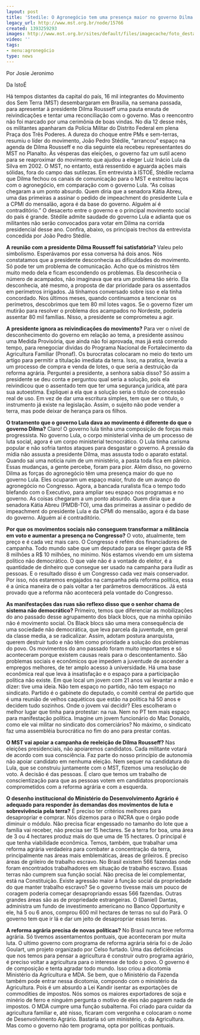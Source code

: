 ```yaml
---
layout: post
title: 'Stedile: O Agronegócio tem uma presença maior no governo Dilma'
legacy_url: http://www.mst.org.br/node/15766
created: 1393259293
images: http://www.mst.org.br/sites/default/files/imagecache/foto_destaque/joao pedro.JPG
video: ''
tags:
- menu:agronegócio
type: news
---
```



Por Josie Jeronimo 

Da IstoÉ

Há tempos distantes da capital do país, 16 mil integrantes do Movimento dos Sem Terra (MST) desembargaram em Brasília, na semana passada, para apresentar à presidente Dilma Rousseff uma pauta enxuta de reivindicações e tentar uma reconciliação com o governo.
Mas o reencontro não foi marcado por uma cerimônia de boas vindas. No dia 12 desse mês, os militantes apanharam da Polícia Militar do Distrito Federal em plena Praça dos Três Poderes.
A dureza do choque entre PMs e sem-terras, resumiu o líder do movimento, João Pedro Stédile, “arrancou” espaço na agenda de Dilma Rousseff e no dia seguinte ela recebeu representantes do MST no Planalto.
Às vésperas das eleições, o governo faz um sutil aceno para se reaproximar do movimento que ajudou a eleger Luiz Inácio Lula da Silva em 2002. O MST, no entanto, está ressentido e aguarda ações mais sólidas, fora do campo das sutilezas.
Em entrevista à ISTOÉ, Stédile reclama que Dilma fechou os canais de comunicação para o MST e estreitou laços com o agronegócio, em comparação com o governo Lula. “As coisas chegaram a um ponto absurdo.
Quem diria que a senadora Kátia Abreu, uma das primeiras a assinar o pedido de impeachment do presidente Lula e a CPMI do mensalão, agora é da base do governo. Alguém aí é contraditório.”
O desacerto entre o governo e o principal movimento social do país é grande. Stédile admite saudade do governo Lula e adianta que os militantes não serão convocados para votar em Dilma na corrida presidencial desse ano. Confira, abaixo, os principais trechos da entrevista concedida por João Pedro Stédile.


**A reunião com a presidente Dilma Rousseff foi satisfatória?**
Valeu pelo simbolismo. Esperávamos por essa conversa há dois anos. Nós constatamos que a presidente desconhecia as dificuldades do movimento. Só pode ter um problema de comunicação. Acho que os ministros têm muito medo dela e ficam escondendo os problemas.
Ela desconhecia o número de acampados, não imaginava que era um problema tão sério. Ela desconhecia, até mesmo, a proposta de dar prioridade para os assentados em perímetros irrigados. Já tínhamos conversado sobre isso e ela tinha concordado.
Nos últimos meses, quando continuamos a tencionar os perímetros, descobrimos que tem 80 mil lotes vagos. Se o governo fizer um mutirão para resolver o problema dos acampados no Nordeste, poderia assentar 80 mil famílias. Nisso, a presidente se comprometeu a agir.


**A presidente ignora as reivindicações do movimento?**
Para ver o nível de desconhecimento do governo em relação ao tema, a presidente assinou uma Medida Provisória, que ainda não foi aprovada, mas já está correndo tempo, para renegociar dividas do Programa Nacional de Fortalecimento da Agricultura Familiar (Pronaf).
Os burocratas colocaram no meio do texto um artigo para permitir a titulação imediata da terra. Isso, na pratica, levaria a um processo de compra e venda de lotes, o que seria a destruição da reforma agrária. Perguntei a presidente, a senhora sabia disso? Só assim a presidente se deu conta e perguntou qual seria a solução, pois ela reivindicou que o assentado tem que ter uma segurança jurídica, até para sua autoestima.
Expliquei a ela que a solução seria o titulo de concessão real de uso. Em vez de dar uma escritura simples, tem que ser o titulo, o instrumento já existe na legislação. Assim, o sujeito não pode vender a terra, mas pode deixar de herança para os filhos.


**O tratamento que o governo Lula dava ao movimento é diferente do que o governo Dilma?**
Claro! O governo lula tinha uma composição de forças mais progressista. No governo Lula, o corpo ministerial vinha de um processo de luta social, agora é um corpo ministerial tecnocrático. O Lula tinha carisma popular e não sofria tantos ataques para desgastar o governo.
A pressão da mídia não assusta a presidente Dilma, mas assusta todo o aparato estatal. Quando sai uma noticia ruim de um ministério, a pasta toda fica em pânico. Essas mudanças, a gente percebe, foram para pior. Além disso, no governo Dilma as forças do agronegócio têm uma presença maior do que no governo Lula.
Eles ocuparam um espaço maior, fruto de um avanço do agronegócio no Congresso. Agora, a bancada ruralista fica o tempo todo blefando com o Executivo, para ampliar seu espaço nos programas e no governo. As coisas chegaram a um ponto absurdo.
Quem diria que a senadora Kátia Abreu (PMDB-TO), uma das primeiras a assinar o pedido de impeachment do presidente Lula e da CPMI do mensalão, agora é da base do governo. Alguém aí é contraditório.

**Por que os movimentos sociais não conseguem transformar a militância em voto e aumentar a presença no Congresso?**
O voto, atualmente, tem preço e é cada vez mais caro. O Congresso é refém dos financiadores de campanha. Todo mundo sabe que um deputado para se eleger gasta de R$ 8 milhões a R$ 10 milhões, no mínimo. Nós estamos vivendo em um sistema político não democrático.
O que vale não é a vontade do eleitor, é a quantidade de dinheiro que consegue ser usado na campanha para iludir as pessoas. E o resultado disso é um Congresso cada vez mais conservador.
Por isso, nós estaremos engajados na campanha pela reforma política, essa é a única maneira de o país voltar a ter parâmetros democráticos. Já está provado que a reforma não acontecerá pela vontade do Congresso.


**As manifestações das ruas são reflexo disso que o senhor chama de sistema não democrático?**
Primeiro, temos que diferenciar as mobilizações do ano passado desse agrupamento dos black blocs, que na minha opinião não é movimento social. Os Black blocs são uma mera consequência de uma sociedade não democrática, que leva parcela da juventude, em geral da classe media, a se radicalizar.
Assim, adotam postura anarquista, querem destruir tudo e não têm como prioridade a solução dos problemas do povo. Os movimentos do ano passado foram muito importantes e só aconteceram porque existem causas reais para o descontentamento.
São problemas sociais e econômicos que impedem a juventude de ascender a empregos melhores, de ter amplo acesso à universidade. Há uma base econômica real que leva à insatisfação e o espaço para a participação política não existe.
Em que local um jovem com 21 anos vai levantar a mão e dizer: tive uma ideia. Não tem espaço no partido, não tem espaço no sindicato. Partido é o gabinete do deputado, o comitê central de partido que é uma reunião de velhos caquéticos que estão na política há 50 anos e decidem tudo sozinhos.
Onde o jovem vai decidir? Eles escolheram o melhor lugar que tinha para protestar: na rua. Nem no PT tem mais espaço para manifestação política. Imagine um jovem funcionário do Mac Donalds, como ele vai militar no sindicato dos comerciários? No máximo, o sindicato faz uma assembléia burocrática no fim do ano para prestar contas.



**O MST vai apoiar a campanha de reeleição de Dilma Rousseff?**
Nas eleições presidenciais, não apoiaremos candidatos. Cada militante votará de acordo com sua consciência. Faz parte do nosso princípio de autonomia não apoiar candidato em nenhuma eleição.
Nem sequer na candidatura do Lula, que se construiu juntamente com o MST, fizemos uma resolução de voto. A decisão é das pessoas. É claro que temos um trabalho de conscientização para que as pessoas votem em candidatos proporcionais comprometidos com a reforma agrária e com a esquerda.


**O desenho institucional do Ministério do Desenvolvimento Agrário é adequado para responder às demandas dos movimentos de luta e sobrevivência pela terra?**
É preciso ter critérios melhores para desapropriar e comprar. Nós dizemos para o INCRA que o órgão pode diminuir o módulo. Não precisa ficar engessado no tamanho do lote que a família vai receber, não precisa ser 15 hectares.
Se a terra for boa, uma área de 3 ou 4 hectares produz mais do que uma de 15 hectares. O principal é que tenha viabilidade econômica. Temos, também, que trabalhar uma reforma agrária verdadeira para combater a concentração da terra, principalmente nas áreas mais emblemáticas, áreas de grileiros.
É preciso áreas de grileiro de trabalho escravo. No Brasil existem 566 fazendas onde foram encontrados trabalhadores em situação de trabalho escravo. Essas terras não cumprem sua função social. Não precisa de lei complementar, está na Constituição. Existe agressão maior à função social da propriedade do que manter trabalho escravo?
Se o governo tivesse mais um pouco de coragem poderia começar desapropriando essas 566 fazendas. Outras grandes áreas são as de propriedade estrangeiras. O (Daniel) Dantas, administra um fundo de investimento americano no Banco Opportunity e ele, há 5 ou 6 anos, comprou 600 mil hectares de terras no sul do Pará. O governo tem que ir lá e dar um jeito de desapropriar essas terras.


**A reforma agrária precisa de novas políticas?**
No Brasil nunca teve reforma agrária. Só tivemos assentamentos pontuais, que aconteceram por muita luta. O ultimo governo com programa de reforma agrária séria foi o de João Goulart, um projeto organizado por Celso furtado. Uma das deficiências que nos temos para pensar a agricultura é construir outro programa agrário, é preciso voltar a agricultura para o interesse de todo o povo.
O governo é de composição e tenta agradar todo mundo. Isso criou a dicotomia Ministério da Agricultura e MDA. Se bem, que o Ministério da Fazenda também pode entrar nessa dicotomia, compondo com o ministério da Agricultura. Pois é um absurdo a Lei Kandir isentar as exportações de commodities de impostos. Nós somos os maiores exportadores de soja e minério de ferro e ninguém pergunta o motivo de eles não pagarem nada de impostos.
O MDA cumpre uma função subalterna. Foi criado para cuidar da agricultura familiar e, até nisso, ficaram com vergonha e colocaram o nome de Desenvolvimento Agrário. Bastaria só um ministério, o da Agricultura. Mas como o governo não tem programa, opta por políticas pontuais.

